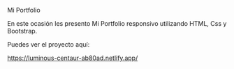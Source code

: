 Mi Portfolio

En este ocasión les presento Mi Portfolio responsivo utilizando HTML, Css y Bootstrap.

Puedes ver el proyecto aquí:

https://luminous-centaur-ab80ad.netlify.app/





